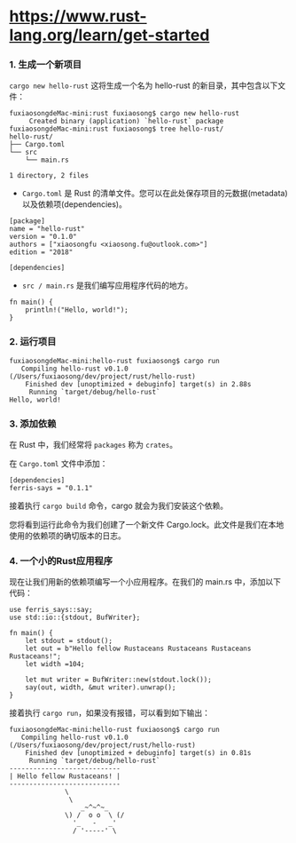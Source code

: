 # https://www.rust-lang.org/learn/get-started

### 1. 生成一个新项目

`cargo new hello-rust` 这将生成一个名为 hello-rust 的新目录，其中包含以下文件：

```
fuxiaosongdeMac-mini:rust fuxiaosong$ cargo new hello-rust
     Created binary (application) `hello-rust` package
fuxiaosongdeMac-mini:rust fuxiaosong$ tree hello-rust/
hello-rust/
├── Cargo.toml
└── src
    └── main.rs

1 directory, 2 files
```

* `Cargo.toml` 是 Rust 的清单文件。您可以在此处保存项目的元数据(metadata)以及依赖项(dependencies)。

```
[package]
name = "hello-rust"
version = "0.1.0"
authors = ["xiaosongfu <xiaosong.fu@outlook.com>"]
edition = "2018"

[dependencies]

```

* `src / main.rs` 是我们编写应用程序代码的地方。

```
fn main() {
    println!("Hello, world!");
}
```

### 2. 运行项目

```
fuxiaosongdeMac-mini:hello-rust fuxiaosong$ cargo run
   Compiling hello-rust v0.1.0 (/Users/fuxiaosong/dev/project/rust/hello-rust)
    Finished dev [unoptimized + debuginfo] target(s) in 2.88s
     Running `target/debug/hello-rust`
Hello, world!
```

### 3. 添加依赖

在 Rust 中，我们经常将 `packages` 称为 `crates`。

在 `Cargo.toml` 文件中添加：

```
[dependencies]
ferris-says = "0.1.1"
```

接着执行 `cargo build` 命令，cargo 就会为我们安装这个依赖。

您将看到运行此命令为我们创建了一个新文件 Cargo.lock。此文件是我们在本地使用的依赖项的确切版本的日志。

### 4. 一个小的Rust应用程序

现在让我们用新的依赖项编写一个小应用程序。在我们的 main.rs 中，添加以下代码：

```
use ferris_says::say;
use std::io::{stdout, BufWriter};

fn main() {
    let stdout = stdout();
    let out = b"Hello fellow Rustaceans Rustaceans Rustaceans Rustaceans!";
    let width =104;
    
    let mut writer = BufWriter::new(stdout.lock());
    say(out, width, &mut writer).unwrap();
}
```

接着执行 `cargo run`，如果没有报错，可以看到如下输出：

```
fuxiaosongdeMac-mini:hello-rust fuxiaosong$ cargo run
   Compiling hello-rust v0.1.0 (/Users/fuxiaosong/dev/project/rust/hello-rust)
    Finished dev [unoptimized + debuginfo] target(s) in 0.81s
     Running `target/debug/hello-rust`
----------------------------
| Hello fellow Rustaceans! |
----------------------------
              \
               \
                  _~^~^~_
              \) /  o o  \ (/
                '_   -   _'
                / '-----' \
```